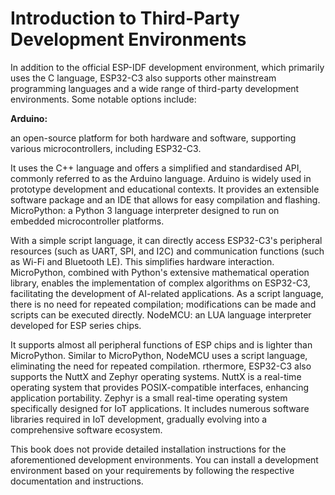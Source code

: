 # Introduction to Third-Party Development Environments
In addition to the official ESP-IDF development environment, which
primarily uses the C language, ESP32-C3 also supports other mainstream
programming languages and a wide range of third-party development
environments. Some notable options include:

**Arduino:**

an open-source platform for both hardware and software, supporting
various microcontrollers, including ESP32-C3.

It uses the C++ language and offers a simplified and standardised API,
commonly referred to as the Arduino language. Arduino is widely used in
prototype development and educational contexts. It provides an
extensible software package and an IDE that allows for easy compilation
and flashing. MicroPython: a Python 3 language interpreter designed to
run on embedded microcontroller platforms.

With a simple script language, it can directly access ESP32-C3's
peripheral resources (such as UART, SPI, and I2C) and communication
functions (such as Wi-Fi and Bluetooth LE). This simplifies hardware
interaction. MicroPython, combined with Python's extensive mathematical
operation library, enables the implementation of complex algorithms on
ESP32-C3, facilitating the development of AI-related applications. As a
script language, there is no need for repeated compilation;
modifications can be made and scripts can be executed directly. NodeMCU:
an LUA language interpreter developed for ESP series chips.

It supports almost all peripheral functions of ESP chips and is lighter
than MicroPython. Similar to MicroPython, NodeMCU uses a script
language, eliminating the need for repeated compilation. rthermore,
ESP32-C3 also supports the NuttX and Zephyr operating systems. NuttX is
a real-time operating system that provides POSIX-compatible interfaces,
enhancing application portability. Zephyr is a small real-time operating
system specifically designed for IoT applications. It includes numerous
software libraries required in IoT development, gradually evolving into
a comprehensive software ecosystem.

This book does not provide detailed installation instructions for the
aforementioned development environments. You can install a development
environment based on your requirements by following the respective
documentation and instructions.
